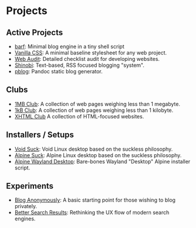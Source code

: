 # Projects

## Active Projects
* [barf](https://barf.bt.ht): Minimal blog engine in a tiny shell script
* [Vanilla CSS](https://vanillacss.com): A minimal baseline stylesheet for any web project.
* [Web Audit](https://audit.bt.ht): Detailed checklist audit for developing websites.
* [Shinobi](https://shinobi.bt.ht): Text-based, RSS focused blogging "system".
* [pblog](https://pblog.bt.ht): Pandoc static blog generator.

## Clubs
* [1MB Club](https://1mb.club): A collection of web pages weighing less than 1 megabyte.
* [1kB Club](https://1kb.club): A collection of web pages weighing less than 1 kilobyte.
* [XHTML Club](https://xhtml.club) A collection of HTML-focused websites.

## Installers / Setups
* [Void Suck](https://vs.bt.ht): Void Linux desktop based on the suckless philosophy.
* [Alpine Suck](https://as.bt.ht): Alpine Linux desktop based on the suckless philosophy.
* [Alpine Wayland Desktop](https://git.sr.ht/~bt/alpine-linux-setup): Bare-bones Wayland "Desktop" Alpine installer script.

## Experiments
* [Blog Anonymously](https://anon.bt.ht): A basic starting point for those wishing to blog privately.
* [Better Search Results](https://search.bt.ht): Rethinking the UX flow of modern search engines.
